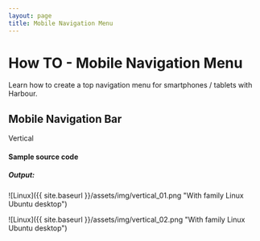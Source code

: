 ```yaml
---
layout: page
title: Mobile Navigation Menu
---
```


# How TO - Mobile Navigation Menu

Learn how to create a top navigation menu for smartphones / tablets with Harbour.

## Mobile Navigation Bar

Vertical

#### Sample source code

##### Output:

![Linux]({{ site.baseurl }}/assets/img/vertical_01.png "With family Linux Ubuntu desktop")

![Linux]({{ site.baseurl }}/assets/img/vertical_02.png "With family Linux Ubuntu desktop")

